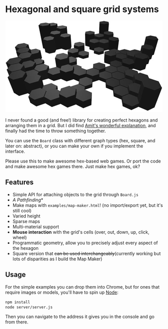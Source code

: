 # Hexagonal and square grid systems

![screenshot](hex-grid.jpg)

I never found a good (and free!) library for creating perfect hexagons and arranging them in a grid. But I did find [Amit's wonderful explanation](http://www.redblobgames.com/grids/hexagons/), and finally had the time to throw something together.

You can use the `Board` class with different graph types (hex, square, and later on: abstract), or you can make your own if you implement the interface.

Please use this to make awesome hex-based web games. Or port the code and make awesome hex games there. Just make hex games, ok?

## Features

- Simple API for attaching objects to the grid through `Board.js`
- **A* Pathfinding**
- Make maps with `examples/map-maker.html`! (no import/export yet, but it's still cool)
- Varied height
- Sparse maps
- Multi-material support
- **Mouse interaction** with the grid's cells (over, out, down, up, click, wheel)
- Programmatic geometry, allow you to precisely adjust every aspect of the hexagon
- Square version that ~~can be used interchangeably~~(currently working but lots of disparities as I build the Map Maker)

## Usage

For the simple examples you can drop them into Chrome, but for ones that require images or models, you'll have to spin up [Node](http://nodejs.org/):
```
npm install
node server/server.js
```
Then you can navigate to the address it gives you in the console and go from there.